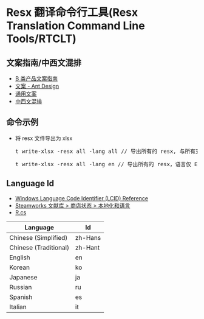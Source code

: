 # Resx 翻译命令行工具(Resx Translation Command Line Tools/RTCLT)

## 文案指南/中西文混排
- [B 类产品文案指南](https://zhuanlan.zhihu.com/p/351739115)  
- [文案 - Ant Design](https://ant.design/docs/spec/copywriting-cn)  
- [通用文案](https://design.teambition.com/doc/copywriting)  
- [中西文混排](https://design.teambition.com/doc/mixed)  

## 命令示例
- 将 resx 文件导出为 xlsx
    <pre>t write-xlsx -resx all -lang all // 导出所有的 resx, 与所有支持的语言</pre>
    <pre>t write-xlsx -resx all -lang en // 导出所有的 resx，语言仅 English</pre>

## Language Id
- [Windows Language Code Identifier (LCID) Reference](https://docs.microsoft.com/en-us/openspecs/windows_protocols/ms-lcid/a9eac961-e77d-41a6-90a5-ce1a8b0cdb9c)
- [Steamworks 文献库 > 商店状态 > 本地化和语言](https://partner.steamgames.com/doc/store/localization#supported_languages)
- [R.cs](https://github.com/SteamTools-Team/SteamTools/blob/develop/src/ST.Client.Desktop/UI/Resx/R.cs#L37-L44)

|  Language  |  Id  |
|  ----  |  ----  |
| Chinese (Simplified)  | zh-Hans |
| Chinese (Traditional)  | zh-Hant |
| English  | en |
| Korean  | ko |
| Japanese  | ja |
| Russian  | ru |
| Spanish  | es |
| Italian  | it |
